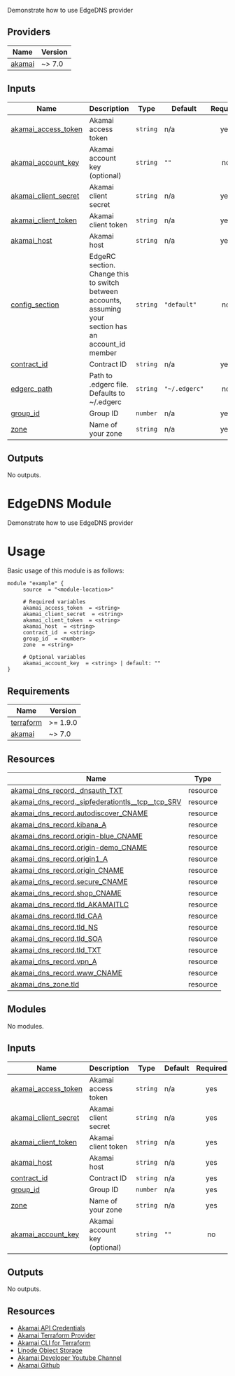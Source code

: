 Demonstrate how to use EdgeDNS provider

## Providers

| Name | Version |
|------|---------|
| <a name="provider_akamai"></a> [akamai](#provider\_akamai) | ~> 7.0 |

## Inputs

| Name | Description | Type | Default | Required |
|------|-------------|------|---------|:--------:|
| <a name="input_akamai_access_token"></a> [akamai\_access\_token](#input\_akamai\_access\_token) | Akamai access token | `string` | n/a | yes |
| <a name="input_akamai_account_key"></a> [akamai\_account\_key](#input\_akamai\_account\_key) | Akamai account key (optional) | `string` | `""` | no |
| <a name="input_akamai_client_secret"></a> [akamai\_client\_secret](#input\_akamai\_client\_secret) | Akamai client secret | `string` | n/a | yes |
| <a name="input_akamai_client_token"></a> [akamai\_client\_token](#input\_akamai\_client\_token) | Akamai client token | `string` | n/a | yes |
| <a name="input_akamai_host"></a> [akamai\_host](#input\_akamai\_host) | Akamai host | `string` | n/a | yes |
| <a name="input_config_section"></a> [config\_section](#input\_config\_section) | EdgeRC section. Change this to switch between accounts, assuming your section has an account\_id member | `string` | `"default"` | no |
| <a name="input_contract_id"></a> [contract\_id](#input\_contract\_id) | Contract ID | `string` | n/a | yes |
| <a name="input_edgerc_path"></a> [edgerc\_path](#input\_edgerc\_path) | Path to .edgerc file. Defaults to ~/.edgerc | `string` | `"~/.edgerc"` | no |
| <a name="input_group_id"></a> [group\_id](#input\_group\_id) | Group ID | `number` | n/a | yes |
| <a name="input_zone"></a> [zone](#input\_zone) | Name of your zone | `string` | n/a | yes |

## Outputs

No outputs.

<!-- BEGIN_TF_DOCS -->

# EdgeDNS Module

Demonstrate how to use EdgeDNS provider

# Usage
Basic usage of this module is as follows:

```hcl
module "example" {
  	 source  = "<module-location>"
  
	 # Required variables
  	 akamai_access_token  = <string>
  	 akamai_client_secret  = <string>
  	 akamai_client_token  = <string>
  	 akamai_host  = <string>
  	 contract_id  = <string>
  	 group_id  = <number>
  	 zone  = <string>
  
	 # Optional variables
  	 akamai_account_key  = <string> | default: ""
}
 ```

## Requirements

| Name | Version |
|------|---------|
| <a name="requirement_terraform"></a> [terraform](#requirement\_terraform) | >= 1.9.0 |
| <a name="requirement_akamai"></a> [akamai](#requirement\_akamai) | ~> 7.0 |

## Resources

| Name | Type |
|------|------|
| [akamai_dns_record._dnsauth_TXT](https://registry.terraform.io/providers/akamai/akamai/latest/docs/resources/dns_record) | resource |
| [akamai_dns_record._sipfederationtls__tcp__tcp_SRV](https://registry.terraform.io/providers/akamai/akamai/latest/docs/resources/dns_record) | resource |
| [akamai_dns_record.autodiscover_CNAME](https://registry.terraform.io/providers/akamai/akamai/latest/docs/resources/dns_record) | resource |
| [akamai_dns_record.kibana_A](https://registry.terraform.io/providers/akamai/akamai/latest/docs/resources/dns_record) | resource |
| [akamai_dns_record.origin-blue_CNAME](https://registry.terraform.io/providers/akamai/akamai/latest/docs/resources/dns_record) | resource |
| [akamai_dns_record.origin-demo_CNAME](https://registry.terraform.io/providers/akamai/akamai/latest/docs/resources/dns_record) | resource |
| [akamai_dns_record.origin1_A](https://registry.terraform.io/providers/akamai/akamai/latest/docs/resources/dns_record) | resource |
| [akamai_dns_record.origin_CNAME](https://registry.terraform.io/providers/akamai/akamai/latest/docs/resources/dns_record) | resource |
| [akamai_dns_record.secure_CNAME](https://registry.terraform.io/providers/akamai/akamai/latest/docs/resources/dns_record) | resource |
| [akamai_dns_record.shop_CNAME](https://registry.terraform.io/providers/akamai/akamai/latest/docs/resources/dns_record) | resource |
| [akamai_dns_record.tld_AKAMAITLC](https://registry.terraform.io/providers/akamai/akamai/latest/docs/resources/dns_record) | resource |
| [akamai_dns_record.tld_CAA](https://registry.terraform.io/providers/akamai/akamai/latest/docs/resources/dns_record) | resource |
| [akamai_dns_record.tld_NS](https://registry.terraform.io/providers/akamai/akamai/latest/docs/resources/dns_record) | resource |
| [akamai_dns_record.tld_SOA](https://registry.terraform.io/providers/akamai/akamai/latest/docs/resources/dns_record) | resource |
| [akamai_dns_record.tld_TXT](https://registry.terraform.io/providers/akamai/akamai/latest/docs/resources/dns_record) | resource |
| [akamai_dns_record.vpn_A](https://registry.terraform.io/providers/akamai/akamai/latest/docs/resources/dns_record) | resource |
| [akamai_dns_record.www_CNAME](https://registry.terraform.io/providers/akamai/akamai/latest/docs/resources/dns_record) | resource |
| [akamai_dns_zone.tld](https://registry.terraform.io/providers/akamai/akamai/latest/docs/resources/dns_zone) | resource |

## Modules

No modules.

## Inputs

| Name | Description | Type | Default | Required |
|------|-------------|------|---------|:--------:|
| <a name="input_akamai_access_token"></a> [akamai\_access\_token](#input\_akamai\_access\_token) | Akamai access token | `string` | n/a | yes |
| <a name="input_akamai_client_secret"></a> [akamai\_client\_secret](#input\_akamai\_client\_secret) | Akamai client secret | `string` | n/a | yes |
| <a name="input_akamai_client_token"></a> [akamai\_client\_token](#input\_akamai\_client\_token) | Akamai client token | `string` | n/a | yes |
| <a name="input_akamai_host"></a> [akamai\_host](#input\_akamai\_host) | Akamai host | `string` | n/a | yes |
| <a name="input_contract_id"></a> [contract\_id](#input\_contract\_id) | Contract ID | `string` | n/a | yes |
| <a name="input_group_id"></a> [group\_id](#input\_group\_id) | Group ID | `number` | n/a | yes |
| <a name="input_zone"></a> [zone](#input\_zone) | Name of your zone | `string` | n/a | yes |
| <a name="input_akamai_account_key"></a> [akamai\_account\_key](#input\_akamai\_account\_key) | Akamai account key (optional) | `string` | `""` | no |

## Outputs

No outputs.

## Resources
- [Akamai API Credentials](https://techdocs.akamai.com/developer/docs/set-up-authentication-credentials)
- [Akamai Terraform Provider](https://techdocs.akamai.com/terraform/docs)
- [Akamai CLI for Terraform](https://github.com/akamai/cli-terraform)
- [Linode Object Storage](https://www.linode.com/lp/object-storage/)
- [Akamai Developer Youtube Channel](https://www.youtube.com/c/AkamaiDeveloper)
- [Akamai Github](https://github.com/akamai)
<!-- END_TF_DOCS -->